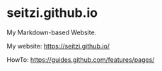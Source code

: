 # seitzi.github.io
My Markdown-based Website.

My website:
https://seitzi.github.io/

HowTo:
https://guides.github.com/features/pages/
